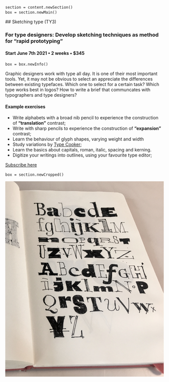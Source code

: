 

<!-- TY3 -->

~~~
section = content.newSection()
box = section.newMain()
~~~
<a name="TY3"/>
## Sketching type <span class="wcode">(TY3)</span>

### For type designers: Develop sketching techniques as method for “rapid prototyping”

#### Start June 7<span class="sup">th</span> 2021 • 2 weeks • $345

~~~
box = box.newInfo()
~~~

Graphic designers work with type all day. It is one of their most important tools. Yet, it may not be obvious to select an appreciate the differences between existing typefaces. Which one to select for a certain task? Which type works best in logos? How to write a brief that communcates with typographers and type designers?

#### Example exercises

* Write alphabets with a broad nib pencil to experience the construction of **“translation”** contrast;
* Write with sharp pencils to experience the construction of **“expansion”** contrast;
* Learn the behaviour of glyph shapes, varying weight and width 
* Study variations by <a href="http://www.typecooker.com" target="external">Type Cooker</a>;
* Learn the basics about capitals, roman, italic, spacing and kerning.
* Digitize your writings into outlines, using your favourite type editor;

<a href="https://www.eventbrite.com/d/online/designdesign/?q=designdesign" target="external">Subscribe here</a>

~~~
box = section.newCropped()
~~~

![cover y=center](images/img_6072.jpeg)


